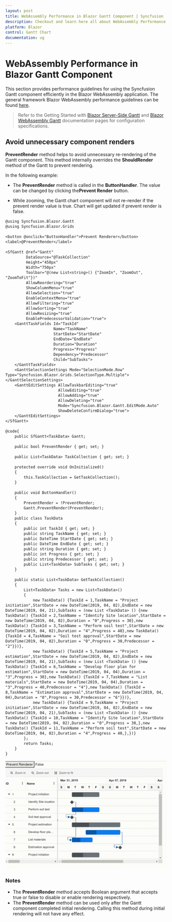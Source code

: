 ```yaml
---
layout: post
title: WebAssembly Performance in Blazor Gantt Component | Syncfusion
description: Checkout and learn here all about WebAssembly Performance in Syncfusion Blazor Gantt component and more.
platform: Blazor
control: Gantt Chart
documentation: ug
---
```


# WebAssembly Performance in Blazor Gantt Component

This section provides performance guidelines for using the Syncfusion Gantt component efficiently in the Blazor WebAssembly application. The general framework Blazor WebAssembly performance guidelines can be found [here](https://docs.microsoft.com/en-us/aspnet/core/blazor/webassembly-performance-best-practices).

> Refer to the Getting Started with [Blazor Server-Side Gantt](https://blazor.syncfusion.com/documentation/getting-started/blazor-server-side-visual-studio-2019/) and [Blazor WebAssembly Gantt](https://blazor.syncfusion.com/documentation/gantt-chart/how-to/blazor-webassembly-gantt-using-visual-studio/) documentation pages for configuration specifications.

## Avoid unnecessary component renders

 **PreventRender** method helps to avoid unnecessary re-rendering of the Gantt component. This method internally overrides the **ShouldRender** method of the Gantt to prevent rendering.

In the following example:

* The **PreventRender** method is called in the **ButtonHandler**. The value can be changed by clicking  the**Prevent Render** button.

* While zooming, the Gantt chart component will not re-render if the prevent render value is true. Chart will get updated if prevent render is false.

```cshtml
@using Syncfusion.Blazor.Gantt
@using Syncfusion.Blazor.Grids

<button @onclick="ButtonHandler">Prevent Renderer</button>
<label>@PreventRender</label>

<SfGantt @ref="Gantt"
         DataSource="@TaskCollection"
         Height="450px"
         Width="750px"
         Toolbar="@(new List<string>() {"ZoomIn", "ZoomOut", "ZoomToFit"})"
         AllowReordering="true"
         ShowColumnMenu="true"
         AllowSelection="true"
         EnableContextMenu="true"
         AllowFiltering="true"
         AllowSorting="true"
         AllowResizing="true"
         EnablePredecessorValidation="true">
    <GanttTaskFields Id="TaskId"
                     Name="TaskName"
                     StartDate="StartDate"
                     EndDate="EndDate"
                     Duration="Duration"
                     Progress="Progress"
                     Dependency="Predecessor"
                     Child="SubTasks">
    </GanttTaskFields>
    <GanttSelectionSettings Mode="SelectionMode.Row" Type="Syncfusion.Blazor.Grids.SelectionType.Multiple"></GanttSelectionSettings>
    <GanttEditSettings AllowTaskbarEditing="true"
                       AllowEditing="true"
                       AllowAdding="true"
                       AllowDeleting="true"
                       Mode="Syncfusion.Blazor.Gantt.EditMode.Auto"
                       ShowDeleteConfirmDialog="true">
    </GanttEditSettings>
</SfGantt>

@code{
    public SfGantt<TaskData> Gantt;

    public bool PreventRender { get; set; }

    public List<TaskData> TaskCollection { get; set; }

    protected override void OnInitialized()
    {
        this.TaskCollection = GetTaskCollection();
    }

    public void ButtonHandler()
    {
        PreventRender = !PreventRender;
        Gantt.PreventRender(PreventRender);
    }
    public class TaskData
    {
        public int TaskId { get; set; }
        public string TaskName { get; set; }
        public DateTime StartDate { get; set; }
        public DateTime EndDate { get; set; }
        public string Duration { get; set; }
        public int Progress { get; set; }
        public string Predecessor { get; set; }
        public List<TaskData> SubTasks { get; set; }
    }

    public static List<TaskData> GetTaskCollection()
    {
        List<TaskData> Tasks = new List<TaskData>()
        {
            new TaskData() {TaskId = 1,TaskName = "Project initiation",StartDate = new DateTime(2019, 04, 02),EndDate = new DateTime(2019, 04, 21),SubTasks = (new List <TaskData> () {new TaskData() {TaskId = 2,TaskName = "Identify Site location",StartDate = new DateTime(2019, 04, 02),Duration = "0",Progress = 30},new TaskData() {TaskId = 3,TaskName = "Perform soil test",StartDate = new DateTime(2019, 04, 02),Duration = "4",Progress = 40},new TaskData() {TaskId = 4,TaskName = "Soil test approval",StartDate = new DateTime(2019, 04, 02),Duration = "0",Progress = 30,Predecessor = "2"}})}, 
            new TaskData() {TaskId = 5,TaskName = "Project estimation",StartDate = new DateTime(2019, 04, 02),EndDate = new DateTime(2019, 04, 21),SubTasks = (new List <TaskData> () {new TaskData() {TaskId = 6,TaskName = "Develop floor plan for estimation",StartDate = new DateTime(2019, 04, 04),Duration = "3",Progress = 30},new TaskData() {TaskId = 7,TaskName = "List materials",StartDate = new DateTime(2019, 04, 04),Duration = "3",Progress = 40,Predecessor = "4"},new TaskData() {TaskId = 8,TaskName = "Estimation approval",StartDate = new DateTime(2019, 04, 04),Duration = "0",Progress = 30,Predecessor = "6"}})},
            new TaskData() {TaskId = 9,TaskName = "Project initiation",StartDate = new DateTime(2019, 04, 02),EndDate = new DateTime(2019, 04, 21),SubTasks = (new List <TaskData> () {new TaskData() {TaskId = 10,TaskName = "Identify Site location",StartDate = new DateTime(2019, 04, 02),Duration = "0",Progress = 30,},new TaskData() {TaskId = 11,TaskName = "Perform soil test",StartDate = new DateTime(2019, 04, 02),Duration = "4",Progress = 40,},})}
        };
        return Tasks;
    }
}
```

![Blazor Gantt Chart with PreventRender](images/preventrender.gif)

### Notes

* The **PreventRender** method accepts Boolean argument that accepts true or false to disable or enable rendering respectively.
* The **PreventRender** method can be used only after the Gantt component completed initial rendering. Calling this method during initial rendering will not have any effect.

